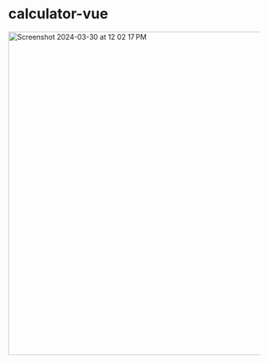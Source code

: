 # calculator-vue

<img width="650" alt="Screenshot 2024-03-30 at 12 02 17 PM" src="/Screenshot 2024-03-30 at 12.02.17 PM.png">
